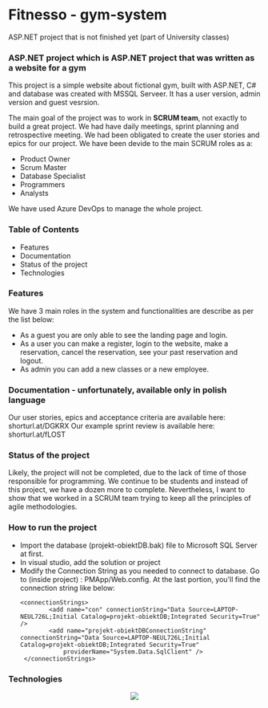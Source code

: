 # Fitnesso - gym-system
ASP.NET project that is not finished yet (part of University classes)

<h3>ASP.NET project which is ASP.NET project that was written as a website for a gym</h3>
This project is a simple website about fictional gym, built with ASP.NET, C# and database was created with MSSQL Serveer. 
It has a user version, admin version and guest vesrsion.

The main goal of the project was to work in <b>SCRUM team</b>, not exactly to build a great project.
We had have daily meetings, sprint planning and retrospective meeting. We had been obligated to create the user stories and epics for our project.
We have been devide to the main SCRUM roles as a:
<ul>
<li>Product Owner</li>
<li>Scrum Master</li>
<li>Database Specialist</li>
<li>Programmers</li>
<li>Analysts</li>
</ul>

We have used Azure DevOps to manage the whole project.


<h3>Table of Contents</h3>
<ul>
<li>Features</li>
<li>Documentation</li>
<li>Status of the project</li>
<li>Technologies</li>
</ul>

<h3>Features</h3>
We have 3 main roles in the system and functionalities are describe as per the list below:
<ul>
<li>As a guest you are only able to see the landing page and login.</li>
<li>As a user you can make a register, login to the website, make a reservation, cancel the reservation, see your past reservation and logout.</li>
<li>As admin you can add a new classes or a new employee.</li>
</ul>

<h3>Documentation - unfortunately, available only in polish language</h3>
Our user stories, epics and acceptance criteria are available here: shorturl.at/DGKRX
Our example sprint review is available here: shorturl.at/fLOST

<h3>Status of the project</h3>
Likely, the project will not be completed, due to the lack of time of those responsible for programming. We continue to be students and instead of this project, we have a dozen more to complete.
Nevertheless, I want to show that we worked in a SCRUM team trying to keep all the principles of agile methodologies.

<h3>How to run the project</h3>
<ul>
<li> Import the database (projekt-obiektDB.bak) file to Microsoft SQL Server at first.</li>
<li> In visual studio, add the solution or project </li>
<li> Modify the Connection String as you needed to connect to database. Go to (inside project) : PMApp/Web.config. At the last portion, you'll find the connection string like below: </li>

```
<connectionStrings>
		<add name="con" connectionString="Data Source=LAPTOP-NEUL726L;Initial Catalog=projekt-obiektDB;Integrated Security=True" />
		<add name="projekt-obiektDBConnectionString" connectionString="Data Source=LAPTOP-NEUL726L;Initial Catalog=projekt-obiektDB;Integrated Security=True"
			providerName="System.Data.SqlClient" />
 </connectionStrings>
```
 </ul>


<h3>Technologies</h3>
<p align="center">
  <a href="https://skillicons.dev">
    <img src="https://skillicons.dev/icons?i=cs,visualstudio," />
  </a>
</p>
